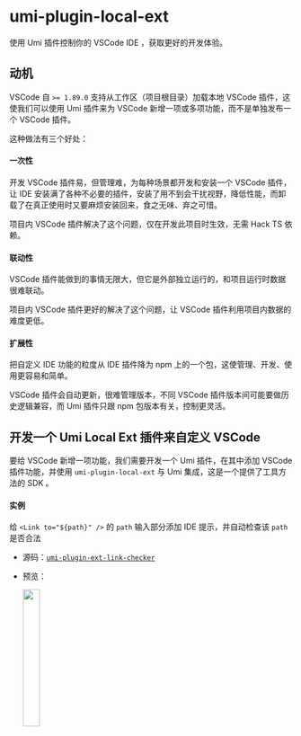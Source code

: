 # umi-plugin-local-ext

使用 Umi 插件控制你的 VSCode IDE ，获取更好的开发体验。 

## 动机

VSCode 自 `>= 1.89.0` 支持从工作区（项目根目录）加载本地 VSCode 插件，这使我们可以使用 Umi 插件来为 VSCode 新增一项或多项功能，而不是单独发布一个 VSCode 插件。

这种做法有三个好处：

#### 一次性

开发 VSCode 插件易，但管理难，为每种场景都开发和安装一个 VSCode 插件，让 IDE 安装满了各种不必要的插件，安装了用不到会干扰视野，降低性能，而卸载了在真正使用时又要麻烦安装回来，食之无味、弃之可惜。

项目内 VSCode 插件解决了这个问题，仅在开发此项目时生效，无需 Hack TS 依赖。

#### 联动性

VSCode 插件能做到的事情无限大，但它是外部独立运行的，和项目运行时数据很难联动。

项目内 VSCode 插件更好的解决了这个问题，让 VSCode 插件利用项目内数据的难度更低。

#### 扩展性

把自定义 IDE 功能的粒度从 IDE 插件降为 npm 上的一个包，这使管理、开发、使用更容易和简单。

VSCode 插件会自动更新，很难管理版本，不同 VSCode 插件版本间可能要做历史逻辑兼容，而 Umi 插件只跟 npm 包版本有关，控制更灵活。

## 开发一个 Umi Local Ext 插件来自定义 VSCode

要给 VSCode 新增一项功能，我们需要开发一个 Umi 插件，在其中添加 VSCode 插件功能，并使用 `umi-plugin-local-ext` 与 Umi 集成，这是一个提供了工具方法的 SDK 。

#### 实例

给 `<Link to="${path}" />` 的 `path` 输入部分添加 IDE 提示，并自动检查该 `path` 是否合法

 - 源码：[`umi-plugin-ext-link-checker`](./packages/umi-plugin-ext-link-checker)

 - 预览：

    <img src='https://cdn.jsdelivr.net/gh/fz6m/Private-picgo@moe-2024/img/202405051248500.gif' width='25%' />